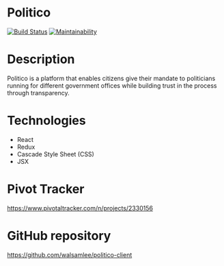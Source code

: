 # Politico

[![Build Status](https://travis-ci.org/walsamlee/politico-client.svg?branch=develop)](https://travis-ci.org/walsamlee/politico-client) [![Maintainability](https://api.codeclimate.com/v1/badges/8ab04f6aa8fd6f37abb1/maintainability)](https://codeclimate.com/github/walsamlee/politico-client/maintainability)

# Description
Politico is a platform that enables citizens give their mandate to politicians running for different government offices while building trust in the process through transparency.
# Technologies
  - React 
  - Redux
  - Cascade Style Sheet (CSS)
  - JSX
# Pivot Tracker
https://www.pivotaltracker.com/n/projects/2330156
# GitHub repository
https://github.com/walsamlee/politico-client
